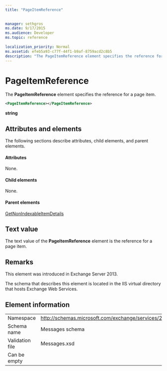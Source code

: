 ```yaml
---
title: "PageItemReference"
 
 
manager: sethgros
ms.date: 9/17/2015
ms.audience: Developer
ms.topic: reference
 
localization_priority: Normal
ms.assetid: efeb5a93-c77f-44f1-b9af-8759acd2c8b5
description: "The PageItemReference element specifies the reference for a page item."
---
```


# PageItemReference

The **PageItemReference** element specifies the reference for a page item. 
  
```XML
<PageItemReference></PageItemReference>
```

 **string**
## Attributes and elements

The following sections describe attributes, child elements, and parent elements.
  
#### Attributes

None.
  
#### Child elements

None.
  
#### Parent elements

[GetNonIndexableItemDetails](getnonindexableitemdetails.md)
  
## Text value

The text value of the **PageItemReference** element is the reference for a page item. 
  
## Remarks

This element was introduced in Exchange Server 2013.
  
The schema that describes this element is located in the IIS virtual directory that hosts Exchange Web Services.
  
## Element information

|||
|:-----|:-----|
|Namespace  <br/> |http://schemas.microsoft.com/exchange/services/2006/messages  <br/> |
|Schema name  <br/> |Messages schema  <br/> |
|Validation file  <br/> |Messages.xsd  <br/> |
|Can be empty  <br/> ||
   

